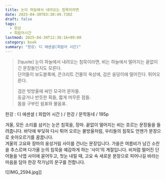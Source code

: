 ```yaml
---
title: 눈이 하늘에서 내려오는 침묵이라면
date: 2025-04-30T03:30:49.730Z
draft: false
tags:
  - 한강
  - 희랍어시간
lastmod: 2025-04-30T12:38:16+09:00
category: book
summary: "한강: 디 에센셜(희랍어 시간)"
---
```

> [!quote]
> 눈이 하늘에서 내려오는 침묵이라면, 비는 하늘에서 떨어지는 끝없이 긴 문장들인지도 모른다.  
> 단어들이 보도블록에, 콘크리트 건물의 옥상에, 검은 웅덩이에 떨어진다. 튀어오른다. 
> 
> 검은 빗방울에 싸인 모국어 문자들.  
> 둥글거나 반듯한 획들, 짧게 머무른 점들.  
> 몸을 구부린 쉼표와 물음표. 

한강 : 디 에센셜 ( 희랍어 시간 ) / 한강 / 문학동네 / 195p

겨울, 모든 소리를 삼키는 눈은 침묵을, 장마. 끝없이 떨어지는 비는 흐르는 문장들을 들려줍니다. 바닥에 부딪혀 다시 튀어 오르는 물방울처럼, 우리들의 침묵도 언젠가 문장으로 솟아오르기를 꿈꿉니다.  
겨울의 고요와 장마의 웅성거림 사이를 건너는 문장입니다. 가을은 여름비가 남긴 소란을 추스르며 다가올 눈의 침묵을 예감하게 하는 ‘사이’의 계절입니다. 비처럼 떨어진 단어들을 낙엽 사이에 묻어두고, 첫눈 내릴 때, 고요 속 새로운 문장으로 피어나길 바라는 마음을 담아 한강 작가님의 문구를 전합니다.

![[IMG_2594.jpg]]